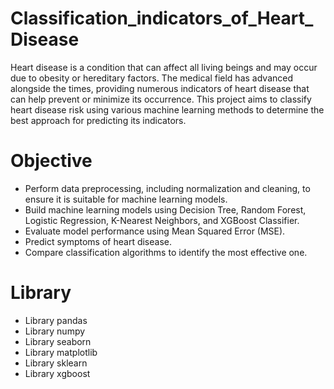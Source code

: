 # Classification_indicators_of_Heart_Disease
Heart disease is a condition that can affect all living beings and may occur due to obesity or hereditary factors. The medical field has advanced alongside the times, providing numerous indicators of heart disease that can help prevent or minimize its occurrence. This project aims to classify heart disease risk using various machine learning methods to determine the best approach for predicting its indicators.

# Objective
- Perform data preprocessing, including normalization and cleaning, to ensure it is suitable for machine learning models.
- Build machine learning models using Decision Tree, Random Forest, Logistic Regression, K-Nearest Neighbors, and XGBoost Classifier.
- Evaluate model performance using Mean Squared Error (MSE).
- Predict symptoms of heart disease.
- Compare classification algorithms to identify the most effective one.
  
# Library
- Library pandas
- Library numpy
- Library seaborn
- Library matplotlib
- Library sklearn
- Library xgboost
